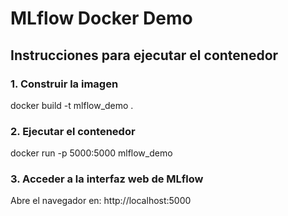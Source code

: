 # MLflow Docker Demo

## Instrucciones para ejecutar el contenedor

### 1. Construir la imagen
docker build -t mlflow_demo .

### 2. Ejecutar el contenedor
docker run -p 5000:5000 mlflow_demo

### 3. Acceder a la interfaz web de MLflow
Abre el navegador en: http://localhost:5000

